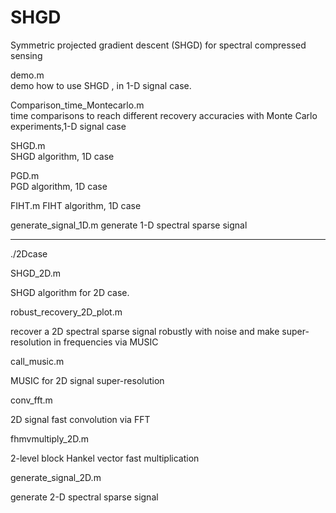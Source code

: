 # SHGD
Symmetric projected gradient descent (SHGD) for spectral compressed sensing 



demo.m  
demo how to use SHGD , in 1-D signal case. 

Comparison_time_Montecarlo.m   
time comparisons to reach different recovery accuracies with Monte Carlo experiments,1-D signal case   

SHGD.m  
SHGD algorithm, 1D case

PGD.m  
PGD algorithm, 1D case

FIHT.m 
 FIHT algorithm, 1D case

generate_signal_1D.m
generate 1-D spectral sparse signal

--------------------------------------------------------------------------------
./2Dcase

SHGD_2D.m

SHGD algorithm for 2D case.

robust_recovery_2D_plot.m

recover  a 2D spectral sparse signal  robustly with noise and make super-resolution in frequencies via MUSIC

call_music.m

MUSIC for 2D  signal super-resolution

conv_fft.m

2D signal fast convolution via FFT

fhmvmultiply_2D.m

2-level block Hankel vector fast multiplication

generate_signal_2D.m

generate 2-D spectral sparse signal
